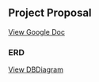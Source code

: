 
## Project Proposal

[View Google Doc](https://docs.google.com/document/d/1hx2exdDvMSnio_MYhV2RXHVlyCpPb_XdiCsZ8tdegUA/edit#)

### ERD

[View DBDiagram](https://dbdiagram.io/d/5cf7d48209a99609d6145183)


